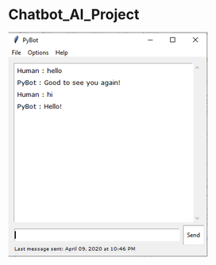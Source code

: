 # Chatbot_AI_Project
![alt text](https://github.com/GauravChaubey807/Chatbot_AI_Project/blob/master/sceenshots/Capture.PNG)
